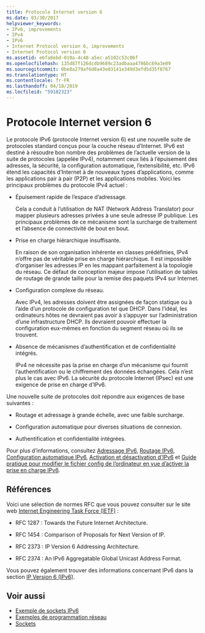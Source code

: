 ```yaml
---
title: Protocole Internet version 6
ms.date: 03/30/2017
helpviewer_keywords:
- IPv6, improvements
- IPv4
- IPv6
- Internet Protocol version 6, improvements
- Internet Protocol version 6
ms.assetid: e6fa8ebd-010a-4c48-a5ec-a5102c53c06f
ms.openlocfilehash: 135d87f126dcdb9689c23adbaaa4786bc69a3e09
ms.sourcegitcommit: 0be8a279af6d8a43e03141e349d3efd5d35f8767
ms.translationtype: HT
ms.contentlocale: fr-FR
ms.lasthandoff: 04/18/2019
ms.locfileid: "59182323"
---
```

# <a name="internet-protocol-version-6"></a>Protocole Internet version 6
Le protocole IPv6 (protocole Internet version 6) est une nouvelle suite de protocoles standard conçus pour la couche réseau d’Internet. IPv6 est destiné à résoudre bon nombre des problèmes de l’actuelle version de la suite de protocoles (appelée IPv4), notamment ceux liés à l’épuisement des adresses, la sécurité, la configuration automatique, l’extensibilité, etc. IPv6 étend les capacités d’Internet à de nouveaux types d’applications, comme les applications pair à pair (P2P) et les applications mobiles. Voici les principaux problèmes du protocole IPv4 actuel :  
  
-   Épuisement rapide de l’espace d’adressage.  
  
     Cela a conduit à l’utilisation de NAT (Network Address Translator) pour mapper plusieurs adresses privées à une seule adresse IP publique. Les principaux problèmes de ce mécanisme sont la surcharge de traitement et l’absence de connectivité de bout en bout.  
  
-   Prise en charge hiérarchique insuffisante.  
  
     En raison de son organisation inhérente en classes prédéfinies, IPv4 n’offre pas de véritable prise en charge hiérarchique. Il est impossible d’organiser les adresses IP en les mappant parfaitement à la topologie du réseau. Ce défaut de conception majeur impose l’utilisation de tables de routage de grande taille pour la remise des paquets IPv4 sur Internet.  
  
-   Configuration complexe du réseau.  
  
     Avec IPv4, les adresses doivent être assignées de façon statique ou à l’aide d’un protocole de configuration tel que DHCP. Dans l’idéal, les ordinateurs hôtes ne devraient pas avoir à s’appuyer sur l’administration d’une infrastructure DHCP. Ils devraient pouvoir effectuer la configuration eux-mêmes en fonction du segment réseau où ils se trouvent.  
  
-   Absence de mécanismes d’authentification et de confidentialité intégrés.  
  
     IPv4 ne nécessite pas la prise en charge d’un mécanisme qui fournit l’authentification ou le chiffrement des données échangées. Cela n’est plus le cas avec IPv6. La sécurité du protocole Internet (IPsec) est une exigence de prise en charge d’IPv6.  
  
 Une nouvelle suite de protocoles doit répondre aux exigences de base suivantes :  
  
-   Routage et adressage à grande échelle, avec une faible surcharge.  
  
-   Configuration automatique pour diverses situations de connexion.  
  
-   Authentification et confidentialité intégrées.  
  
 Pour plus d’informations, consultez [Adressage IPv6](../../../docs/framework/network-programming/ipv6-addressing.md), [Routage IPv6](../../../docs/framework/network-programming/ipv6-routing.md), [Configuration automatique IPv6](../../../docs/framework/network-programming/ipv6-auto-configuration.md), [Activation et désactivation d’IPv6](../../../docs/framework/network-programming/enabling-and-disabling-ipv6.md) et [Guide pratique pour modifier le fichier config de l’ordinateur en vue d’activer la prise en charge IPv6](../../../docs/framework/network-programming/how-to-modify-the-computer-configuration-file-to-enable-ipv6-support.md).  
  
## <a name="references"></a>Références  
 Voici une sélection de normes RFC que vous pouvez consulter sur le site web [Internet Engineering Task Force (IETF)](https://www.ietf.org/) :  
  
-   RFC 1287 : Towards the Future Internet Architecture.  
  
-   RFC 1454 : Comparison of Proposals for Next Version of IP.  
  
-   RFC 2373 : IP Version 6 Addressing Architecture.  
  
-   RFC 2374 : An IPv6 Aggregatable Global Unicast Address Format.  
  
 Vous pouvez également trouver des informations concernant IPv6 dans la section [IP Version 6 (IPv6)](https://docs.microsoft.com/previous-versions/windows/it-pro/windows-server-2008-R2-and-2008/dd379498%28v=ws.10%29).  
  
## <a name="see-also"></a>Voir aussi

- [Exemple de sockets IPv6](https://docs.microsoft.com/previous-versions/dotnet/netframework-3.0/ms180981%28v=vs.85%29)
- [Exemples de programmation réseau](../../../docs/framework/network-programming/network-programming-samples.md)
- [Sockets](../../../docs/framework/network-programming/sockets.md)
